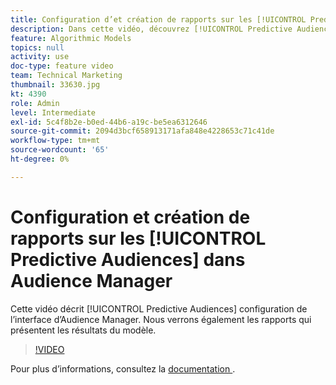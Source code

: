 ```yaml
---
title: Configuration d’et création de rapports sur les [!UICONTROL Predictive Audiences]
description: Dans cette vidéo, découvrez [!UICONTROL Predictive Audiences] configuration de l’interface d’Audience Manager. Voir les rapports qui affichent les résultats du modèle.
feature: Algorithmic Models
topics: null
activity: use
doc-type: feature video
team: Technical Marketing
thumbnail: 33630.jpg
kt: 4390
role: Admin
level: Intermediate
exl-id: 5c4f8b2e-b0ed-44b6-a19c-be5ea6312646
source-git-commit: 2094d3bcf658913171afa848e4228653c71c41de
workflow-type: tm+mt
source-wordcount: '65'
ht-degree: 0%

---
```


# Configuration et création de rapports sur les [!UICONTROL Predictive Audiences] dans Audience Manager

Cette vidéo décrit [!UICONTROL Predictive Audiences] configuration de l’interface d’Audience Manager. Nous verrons également les rapports qui présentent les résultats du modèle.

>[!VIDEO](https://video.tv.adobe.com/v/33630/?quality=12)

Pour plus d’informations, consultez la [ documentation ](https://experienceleague.adobe.com/docs/audience-manager/user-guide/features/algorithmic-models/predictive-audiences/predictive-audiences.html).

